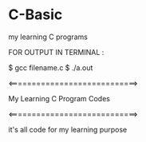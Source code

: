 # C-Basic
my learning C programs

FOR OUTPUT IN TERMINAL :

$ gcc filename.c
$ ./a.out

<============================>

  My Learning C Program Codes 

<============================>

it's all code for my learning purpose
